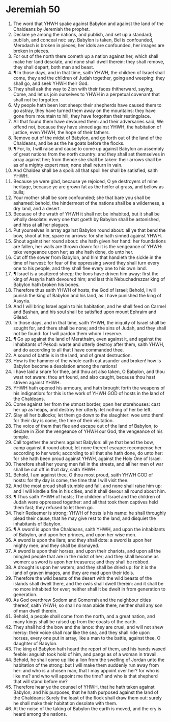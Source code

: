 ﻿# Jeremiah 50
1. The word that YHWH spake against Babylon and against the land of the Chaldeans by Jeremiah the prophet. 
2. Declare ye among the nations, and publish, and set up a standard; publish, and conceal not: say, Babylon is taken, Bel is confounded, Merodach is broken in pieces; her idols are confounded, her images are broken in pieces. 
3. For out of the north there cometh up a nation against her, which shall make her land desolate, and none shall dwell therein: they shall remove, they shall depart, both man and beast. 
4. ¶ In those days, and in that time, saith YHWH, the children of Israel shall come, they and the children of Judah together, going and weeping: they shall go, and seek YHWH their God. 
5. They shall ask the way to Zion with their faces thitherward, saying, Come, and let us join ourselves to YHWH in a perpetual covenant that shall not be forgotten. 
6. My people hath been lost sheep: their shepherds have caused them to go astray, they have turned them away on the mountains: they have gone from mountain to hill, they have forgotten their restingplace. 
7. All that found them have devoured them: and their adversaries said, We offend not, because they have sinned against YHWH, the habitation of justice, even YHWH, the hope of their fathers. 
8. Remove out of the midst of Babylon, and go forth out of the land of the Chaldeans, and be as the he goats before the flocks. 
9. ¶ For, lo, I will raise and cause to come up against Babylon an assembly of great nations from the north country: and they shall set themselves in array against her; from thence she shall be taken: their arrows shall be as of a mighty expert man; none shall return in vain. 
10. And Chaldea shall be a spoil: all that spoil her shall be satisfied, saith YHWH. 
11. Because ye were glad, because ye rejoiced, O ye destroyers of mine heritage, because ye are grown fat as the heifer at grass, and bellow as bulls; 
12. Your mother shall be sore confounded; she that bare you shall be ashamed: behold, the hindermost of the nations shall be a wilderness, a dry land, and a desert. 
13. Because of the wrath of YHWH it shall not be inhabited, but it shall be wholly desolate: every one that goeth by Babylon shall be astonished, and hiss at all her plagues. 
14. Put yourselves in array against Babylon round about: all ye that bend the bow, shoot at her, spare no arrows: for she hath sinned against YHWH. 
15. Shout against her round about: she hath given her hand: her foundations are fallen, her walls are thrown down: for it is the vengeance of YHWH: take vengeance upon her; as she hath done, do unto her. 
16. Cut off the sower from Babylon, and him that handleth the sickle in the time of harvest: for fear of the oppressing sword they shall turn every one to his people, and they shall flee every one to his own land. 
17. ¶ Israel is a scattered sheep; the lions have driven him away: first the king of Assyria hath devoured him; and last this Nebuchadrezzar king of Babylon hath broken his bones. 
18. Therefore thus saith YHWH of hosts, the God of Israel; Behold, I will punish the king of Babylon and his land, as I have punished the king of Assyria. 
19. And I will bring Israel again to his habitation, and he shall feed on Carmel and Bashan, and his soul shall be satisfied upon mount Ephraim and Gilead. 
20. In those days, and in that time, saith YHWH, the iniquity of Israel shall be sought for, and there shall be none; and the sins of Judah, and they shall not be found: for I will pardon them whom I reserve. 
21. ¶ Go up against the land of Merathaim, even against it, and against the inhabitants of Pekod: waste and utterly destroy after them, saith YHWH, and do according to all that I have commanded thee. 
22. A sound of battle is in the land, and of great destruction. 
23. How is the hammer of the whole earth cut asunder and broken! how is Babylon become a desolation among the nations! 
24. I have laid a snare for thee, and thou art also taken, O Babylon, and thou wast not aware: thou art found, and also caught, because thou hast striven against YHWH. 
25. YHWH hath opened his armoury, and hath brought forth the weapons of his indignation: for this is the work of YHWH GOD of hosts in the land of the Chaldeans. 
26. Come against her from the utmost border, open her storehouses: cast her up as heaps, and destroy her utterly: let nothing of her be left. 
27. Slay all her bullocks; let them go down to the slaughter: woe unto them! for their day is come, the time of their visitation. 
28. The voice of them that flee and escape out of the land of Babylon, to declare in Zion the vengeance of YHWH our God, the vengeance of his temple. 
29. Call together the archers against Babylon: all ye that bend the bow, camp against it round about; let none thereof escape: recompense her according to her work; according to all that she hath done, do unto her: for she hath been proud against YHWH, against the Holy One of Israel. 
30. Therefore shall her young men fall in the streets, and all her men of war shall be cut off in that day, saith YHWH. 
31. Behold, I am against thee, O thou most proud, saith YHWH GOD of hosts: for thy day is come, the time that I will visit thee. 
32. And the most proud shall stumble and fall, and none shall raise him up: and I will kindle a fire in his cities, and it shall devour all round about him. 
33. ¶ Thus saith YHWH of hosts; The children of Israel and the children of Judah were oppressed together: and all that took them captives held them fast; they refused to let them go. 
34. Their Redeemer is strong; YHWH of hosts is his name: he shall throughly plead their cause, that he may give rest to the land, and disquiet the inhabitants of Babylon. 
35. ¶ A sword is upon the Chaldeans, saith YHWH, and upon the inhabitants of Babylon, and upon her princes, and upon her wise men. 
36. A sword is upon the liars; and they shall dote: a sword is upon her mighty men; and they shall be dismayed. 
37. A sword is upon their horses, and upon their chariots, and upon all the mingled people that are in the midst of her; and they shall become as women: a sword is upon her treasures; and they shall be robbed. 
38. A drought is upon her waters; and they shall be dried up: for it is the land of graven images, and they are mad upon their idols. 
39. Therefore the wild beasts of the desert with the wild beasts of the islands shall dwell there, and the owls shall dwell therein: and it shall be no more inhabited for ever; neither shall it be dwelt in from generation to generation. 
40. As God overthrew Sodom and Gomorrah and the neighbour cities thereof, saith YHWH; so shall no man abide there, neither shall any son of man dwell therein. 
41. Behold, a people shall come from the north, and a great nation, and many kings shall be raised up from the coasts of the earth. 
42. They shall hold the bow and the lance: they are cruel, and will not shew mercy: their voice shall roar like the sea, and they shall ride upon horses, every one put in array, like a man to the battle, against thee, O daughter of Babylon. 
43. The king of Babylon hath heard the report of them, and his hands waxed feeble: anguish took hold of him, and pangs as of a woman in travail. 
44. Behold, he shall come up like a lion from the swelling of Jordan unto the habitation of the strong: but I will make them suddenly run away from her: and who is a chosen man, that I may appoint over her? for who is like me? and who will appoint me the time? and who is that shepherd that will stand before me? 
45. Therefore hear ye the counsel of YHWH, that he hath taken against Babylon; and his purposes, that he hath purposed against the land of the Chaldeans: Surely the least of the flock shall draw them out: surely he shall make their habitation desolate with them. 
46. At the noise of the taking of Babylon the earth is moved, and the cry is heard among the nations. 

